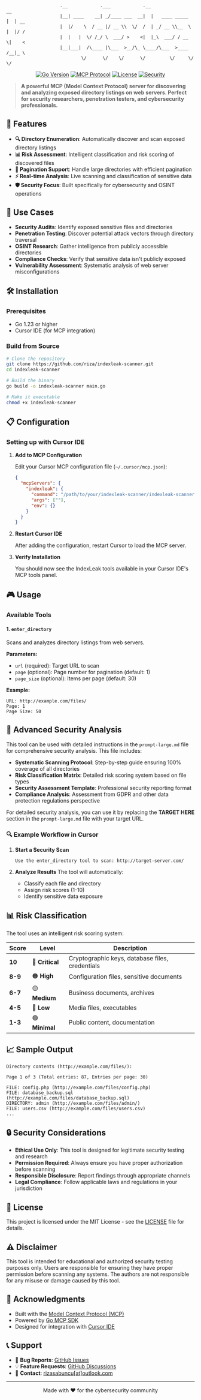 
```
                    .__            .___            .__                 __    
                    |__| ____    __| _/____ ___  __|  |   ____ _____  |  | __
                    |  |/    \  / __ |/ __ \\  \/  /  | _/ __ \\__  \ |  |/ /
                    |  |   |  \/ /_/ \  ___/ >    <|  |_\  ___/ / __ \|    < 
                    |__|___|  /\____ |\___  >__/\_ \____/\___  >____  /__|_ \
                            \/      \/    \/      \/         \/     \/     \/
```

<center>

[![Go Version](https://img.shields.io/badge/Go-1.23+-00ADD8?style=for-the-badge&logo=go)](https://golang.org/)
[![MCP Protocol](https://img.shields.io/badge/MCP-Compatible-4A90E2?style=for-the-badge)](https://modelcontextprotocol.io/)
[![License](https://img.shields.io/badge/License-MIT-green?style=for-the-badge)](LICENSE)
[![Security](https://img.shields.io/badge/Security-OSINT-red?style=for-the-badge)](https://github.com/riza/indexleak-scanner)

</center>

> **A powerful MCP (Model Context Protocol) server for discovering and analyzing exposed directory listings on web servers. Perfect for security researchers, penetration testers, and cybersecurity professionals.**

## 🚀 Features

- **🔍 Directory Enumeration**: Automatically discover and scan exposed directory listings
- **📊 Risk Assessment**: Intelligent classification and risk scoring of discovered files
- **🎯 Pagination Support**: Handle large directories with efficient pagination
- **⚡ Real-time Analysis**: Live scanning and classification of sensitive data
- **🛡️ Security Focus**: Built specifically for cybersecurity and OSINT operations

## 🎯 Use Cases

- **Security Audits**: Identify exposed sensitive files and directories
- **Penetration Testing**: Discover potential attack vectors through directory traversal
- **OSINT Research**: Gather intelligence from publicly accessible directories
- **Compliance Checks**: Verify that sensitive data isn't publicly exposed
- **Vulnerability Assessment**: Systematic analysis of web server misconfigurations

## 🛠️ Installation

### Prerequisites

- Go 1.23 or higher
- Cursor IDE (for MCP integration)

### Build from Source

```bash
# Clone the repository
git clone https://github.com/riza/indexleak-scanner.git
cd indexleak-scanner

# Build the binary
go build -o indexleak-scanner main.go

# Make it executable
chmod +x indexleak-scanner
```

## 📋 Configuration

### Setting up with Cursor IDE

1. **Add to MCP Configuration**

   Edit your Cursor MCP configuration file (`~/.cursor/mcp.json`):

   ```json
   {
     "mcpServers": {
       "indexleak": {
         "command": "/path/to/your/indexleak-scanner/indexleak-scanner",
         "args": [""],
         "env": {}
       }
     }
   }
   ```

2. **Restart Cursor IDE**

   After adding the configuration, restart Cursor to load the MCP server.

3. **Verify Installation**

   You should now see the IndexLeak tools available in your Cursor IDE's MCP tools panel.

## 🎮 Usage

### Available Tools

#### 1. `enter_directory`
Scans and analyzes directory listings from web servers.

**Parameters:**
- `url` (required): Target URL to scan
- `page` (optional): Page number for pagination (default: 1)
- `page_size` (optional): Items per page (default: 30)

**Example:**
```
URL: http://example.com/files/
Page: 1
Page Size: 50
```

## 🎯 Advanced Security Analysis

This tool can be used with detailed instructions in the `prompt-large.md` file for comprehensive security analysis. This file includes:

- **Systematic Scanning Protocol**: Step-by-step guide ensuring 100% coverage of all directories
- **Risk Classification Matrix**: Detailed risk scoring system based on file types
- **Security Assessment Template**: Professional security reporting format
- **Compliance Analysis**: Assessment from GDPR and other data protection regulations perspective

For detailed security analysis, you can use it by replacing the **TARGET HERE** section in the `prompt-large.md` file with your target URL.

### 🔍 Example Workflow in Cursor

1. **Start a Security Scan**
   ```
   Use the enter_directory tool to scan: http://target-server.com/
   ```

2. **Analyze Results**
   The tool will automatically:
   - Classify each file and directory
   - Assign risk scores (1-10)
   - Identify sensitive data exposure


## 📊 Risk Classification

The tool uses an intelligent risk scoring system:

| Score | Level | Description |
|-------|-------|-------------|
| **10** | 🔴 **Critical** | Cryptographic keys, database files, credentials |
| **8-9** | 🟠 **High** | Configuration files, sensitive documents |
| **6-7** | 🟡 **Medium** | Business documents, archives |
| **4-5** | 🔵 **Low** | Media files, executables |
| **1-3** | 🟢 **Minimal** | Public content, documentation |

## 📈 Sample Output

```
Directory contents (http://example.com/files/):

Page 1 of 3 (Total entries: 87, Entries per page: 30)

FILE: config.php (http://example.com/files/config.php)
FILE: database_backup.sql (http://example.com/files/database_backup.sql)
DIRECTORY: admin (http://example.com/files/admin/)
FILE: users.csv (http://example.com/files/users.csv)
...
```

## 🔒 Security Considerations

- **Ethical Use Only**: This tool is designed for legitimate security testing and research
- **Permission Required**: Always ensure you have proper authorization before scanning
- **Responsible Disclosure**: Report findings through appropriate channels
- **Legal Compliance**: Follow applicable laws and regulations in your jurisdiction

## 📝 License

This project is licensed under the MIT License - see the [LICENSE](LICENSE) file for details.

## ⚠️ Disclaimer

This tool is intended for educational and authorized security testing purposes only. Users are responsible for ensuring they have proper permission before scanning any systems. The authors are not responsible for any misuse or damage caused by this tool.

## 🙏 Acknowledgments

- Built with the [Model Context Protocol (MCP)](https://modelcontextprotocol.io/)
- Powered by [Go MCP SDK](https://github.com/modelcontextprotocol/go-sdk)
- Designed for integration with [Cursor IDE](https://cursor.sh/)

## 📞 Support

- 🐛 **Bug Reports**: [GitHub Issues](https://github.com/riza/indexleak-scanner/issues)
- 💡 **Feature Requests**: [GitHub Discussions](https://github.com/riza/indexleak-scanner/discussions)
- 📧 **Contact**: [rizasabuncu[at]outlook.com](mailto:rizasabuncu@outlook.com)

---

<div align="center">

Made with ❤️ for the cybersecurity community

</div>

